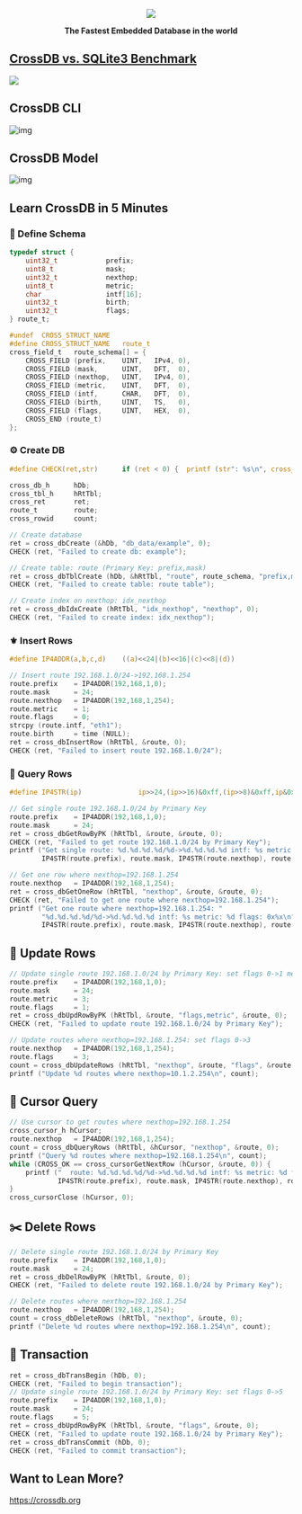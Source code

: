 <p align="center">
	<a href="https://crossdb.org">
	<img src="https://crossdb.org/assets/favicon.png">
	</a>
</p>
<p align="center">
	<strong>The Fastest Embedded Database in the world</strong>
</p>

## [CrossDB vs. SQLite3 Benchmark](https://crossdb.org/blog/benchmark/crossdb-vs-sqlite3/)

<a href="https://crossdb.org/blog/benchmark/crossdb-vs-sqlite3/">
<img src="https://crossdb.org/images/benchmark/crossdb-vs-sqlite-ramdisk-large.png">
</a>

## CrossDB CLI

![img](https://crossdb.org/images/crossdb-cli.gif)

## CrossDB Model

![img](https://crossdb.org/images/crossdb-model.png)

## Learn CrossDB in 5 Minutes

### 🛶 Define Schema

``` c linenums="1"
typedef struct {
	uint32_t 			prefix;
	uint8_t 			mask;
	uint32_t			nexthop;
	uint8_t 			metric;
	char				intf[16];
	uint32_t			birth;
	uint32_t			flags;
} route_t;

#undef	CROSS_STRUCT_NAME
#define	CROSS_STRUCT_NAME	route_t
cross_field_t 	route_schema[] = {
	CROSS_FIELD (prefix,	UINT,	IPv4, 0),
	CROSS_FIELD (mask, 		UINT,	DFT,  0),
	CROSS_FIELD (nexthop,	UINT,	IPv4, 0),
	CROSS_FIELD (metric, 	UINT,	DFT,  0),
	CROSS_FIELD (intf,		CHAR,	DFT,  0),
	CROSS_FIELD (birth, 	UINT,	TS,   0),
	CROSS_FIELD (flags, 	UINT,	HEX,  0),
	CROSS_END (route_t)
};
```

### ⚙️ Create DB

``` c linenums="1"
#define CHECK(ret,str)		if (ret < 0) {	printf (str": %s\n", cross_errMsg(ret)); return -1; }

cross_db_h 		hDb;
cross_tbl_h 	hRtTbl;
cross_ret 		ret;
route_t 		route;	
cross_rowid 	count;

// Create database
ret = cross_dbCreate (&hDb, "db_data/example", 0);
CHECK (ret, "Failed to create db: example");

// Create table: route (Primary Key: prefix,mask)
ret = cross_dbTblCreate (hDb, &hRtTbl, "route", route_schema, "prefix,mask", 0);
CHECK (ret, "Failed to create table: route table");

// Create index on nexthop: idx_nexthop
ret = cross_dbIdxCreate (hRtTbl, "idx_nexthop", "nexthop", 0);
CHECK (ret, "Failed to create index: idx_nexthop");
```

### ⚜️ Insert Rows

``` c linenums="1"
#define IP4ADDR(a,b,c,d)	((a)<<24|(b)<<16|(c)<<8|(d))

// Insert route 192.168.1.0/24->192.168.1.254
route.prefix	= IP4ADDR(192,168,1,0);
route.mask		= 24;	
route.nexthop	= IP4ADDR(192,168,1,254);
route.metric	= 1;
route.flags		= 0;
strcpy (route.intf, "eth1");
route.birth		= time (NULL);
ret = cross_dbInsertRow (hRtTbl, &route, 0); 
CHECK (ret, "Failed to insert route 192.168.1.0/24");
```

### 🚀 Query Rows

``` c linenums="1"
#define IP4STR(ip)				ip>>24,(ip>>16)&0xff,(ip>>8)&0xff,ip&0xff

// Get single route 192.168.1.0/24 by Primary Key
route.prefix	= IP4ADDR(192,168,1,0);
route.mask		= 24;	
ret = cross_dbGetRowByPK (hRtTbl, &route, &route, 0); 
CHECK (ret, "Failed to get route 192.168.1.0/24 by Primary Key");
printf ("Get single route: %d.%d.%d.%d/%d->%d.%d.%d.%d intf: %s metric: %d flags: 0x%x\n",
		IP4STR(route.prefix), route.mask, IP4STR(route.nexthop), route.intf, route.metric, route.flags);

// Get one row where nexthop=192.168.1.254
route.nexthop	= IP4ADDR(192,168,1,254);
ret = cross_dbGetOneRow (hRtTbl, "nexthop", &route, &route, 0);
CHECK (ret, "Failed to get one route where nexthop=192.168.1.254");
printf ("Get one route where nexthop=192.168.1.254: "
		"%d.%d.%d.%d/%d->%d.%d.%d.%d intf: %s metric: %d flags: 0x%x\n",
		IP4STR(route.prefix), route.mask, IP4STR(route.nexthop), route.intf, route.metric, route.flags);
```

## 🔫 Update Rows

``` c linenums="1"
// Update single route 192.168.1.0/24 by Primary Key: set flags 0->1 metric 1->3
route.prefix	= IP4ADDR(192,168,1,0);
route.mask		= 24;	
route.metric	= 3;
route.flags		= 1;
ret = cross_dbUpdRowByPK (hRtTbl, &route, "flags,metric", &route, 0); 
CHECK (ret, "Failed to update route 192.168.1.0/24 by Primary Key");

// Update routes where nexthop=192.168.1.254: set flags 0->3
route.nexthop	= IP4ADDR(192,168,1,254);
route.flags		= 3;
count = cross_dbUpdateRows (hRtTbl, "nexthop", &route, "flags", &route, 0);
printf ("Update %d routes where nexthop=10.1.2.254\n", count);
```

## 🎡 Cursor Query

``` c linenums="1"
// Use cursor to get routes where nexthop=192.168.1.254
cross_cursor_h hCursor;
route.nexthop	= IP4ADDR(192,168,1,254);
count = cross_dbQueryRows (hRtTbl, &hCursor, "nexthop", &route, 0);
printf ("Query %d routes where nexthop=192.168.1.254\n", count);
while (CROSS_OK == cross_cursorGetNextRow (hCursor, &route, 0)) {
	printf ("  route: %d.%d.%d.%d/%d->%d.%d.%d.%d intf: %s metric: %d flags: 0x%x\n",
			IP4STR(route.prefix), route.mask, IP4STR(route.nexthop), route.intf, route.metric, route.flags);
}
cross_cursorClose (hCursor, 0);
```

## ✂️ Delete Rows

``` c linenums="1"
// Delete single route 192.168.1.0/24 by Primary Key
route.prefix	= IP4ADDR(192,168,1,0);
route.mask		= 24;	
ret = cross_dbDelRowByPK (hRtTbl, &route, 0); 
CHECK (ret, "Failed to delete route 192.168.1.0/24 by Primary Key");

// Delete routes where nexthop=192.168.1.254
route.nexthop	= IP4ADDR(192,168,1,254);
count = cross_dbDeleteRows (hRtTbl, "nexthop", &route, 0);
printf ("Delete %d routes where nexthop=192.168.1.254\n", count);
```

## 🌄 Transaction

``` c linenums="1"
ret = cross_dbTransBegin (hDb, 0);
CHECK (ret, "Failed to begin transaction");
// Update single route 192.168.1.0/24 by Primary Key: set flags 0->5
route.prefix	= IP4ADDR(192,168,1,0);
route.mask		= 24;	
route.flags		= 5;
ret = cross_dbUpdRowByPK (hRtTbl, &route, "flags", &route, 0); 
CHECK (ret, "Failed to update route 192.168.1.0/24 by Primary Key");
ret = cross_dbTransCommit (hDb, 0);
CHECK (ret, "Failed to commit transaction");
```

## Want to Lean More?
https://crossdb.org
